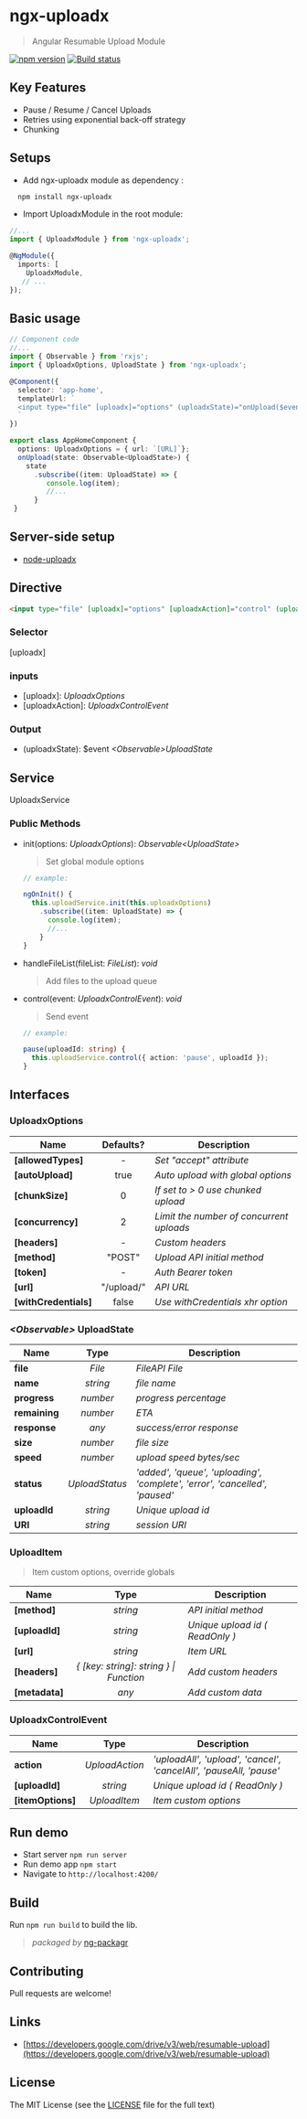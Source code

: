 # ngx-uploadx

> Angular Resumable Upload Module

[![npm version][npm-image]][npm-url]
[![Build status][travis-image]][travis-url]

## Key Features

- Pause / Resume / Cancel Uploads
- Retries using exponential back-off strategy
- Chunking

## Setups

- Add ngx-uploadx module as dependency :

```sh
  npm install ngx-uploadx
```

- Import UploadxModule in the root module:

```ts
//...
import { UploadxModule } from 'ngx-uploadx';

@NgModule({
  imports: [
    UploadxModule,
   // ...
});
```

## Basic usage

```ts
// Component code
//...
import { Observable } from 'rxjs';
import { UploadxOptions, UploadState } from 'ngx-uploadx';

@Component({
  selector: 'app-home',
  templateUrl: `
  <input type="file" [uploadx]="options" (uploadxState)="onUpload($event)">
  `
})

export class AppHomeComponent {
  options: UploadxOptions = { url: `[URL]`};
  onUpload(state: Observable<UploadState>) {
    state
      .subscribe((item: UploadState) => {
         console.log(item);
         //...
      }
 }
```

## Server-side setup

- [node-uploadx](https://github.com/kukhariev/node-uploadx)

## Directive

```html
<input type="file" [uploadx]="options" [uploadxAction]="control" (uploadxState)="onUpload($event)">
```

### Selector

\[uploadx\]

### inputs

- \[uploadx\]: _UploadxOptions_
- \[uploadxAction\]: _UploadxControlEvent_

### Output

- (uploadxState): $event _\<Observable\>UploadState_

## Service

UploadxService

### Public Methods

- init(options: _UploadxOptions_): _Observable\<UploadState\>_

  > Set global module options

  ```ts
  // example:

  ngOnInit() {
    this.uploadService.init(this.uploadxOptions)
      .subscribe((item: UploadState) => {
        console.log(item);
        //...
      }
  }
  ```

- handleFileList(fileList: _FileList_): _void_
  > Add files to the upload queue
- control(event: _UploadxControlEvent_): _void_

  > Send event

  ```ts
  // example:

  pause(uploadId: string) {
    this.uploadService.control({ action: 'pause', uploadId });
  }
  ```

## Interfaces

### UploadxOptions

| Name                  | Defaults?  | Description                              |
| --------------------- | :--------: | ---------------------------------------- |
| **[allowedTypes]**    |     -      | _Set "accept" attribute_                 |
| **[autoUpload]**      |    true    | _Auto upload with global options_        |
| **[chunkSize]**       |     0      | _If set to > 0 use chunked upload_       |
| **[concurrency]**     |     2      | _Limit the number of concurrent uploads_ |
| **[headers]**         |     -      | _Custom headers_                         |
| **[method]**          |   "POST"   | _Upload API initial method_              |
| **[token]**           |     -      | _Auth Bearer token_                      |
| **[url]**             | "/upload/" | _API URL_                                |
| **[withCredentials]** |   false    | _Use withCredentials xhr option_         |

### _\<Observable\>_ UploadState

| Name          |      Type      | Description                                                                 |
| ------------- | :------------: | --------------------------------------------------------------------------- |
| **file**      |     _File_     | _FileAPI File_                                                              |
| **name**      |    _string_    | _file name_                                                                 |
| **progress**  |    _number_    | _progress percentage_                                                       |
| **remaining** |    _number_    | _ETA_                                                                       |
| **response**  |     _any_      | _success/error response_                                                    |
| **size**      |    _number_    | _file size_                                                                 |
| **speed**     |    _number_    | _upload speed bytes/sec_                                                    |
| **status**    | _UploadStatus_ | _'added', 'queue', 'uploading', 'complete', 'error', 'cancelled', 'paused'_ |
| **uploadId**  |    _string_    | _Unique upload id_                                                          |
| **URI**       |    _string_    | _session URI_                                                               |

### UploadItem

> Item custom options, override globals

| Name           |                  Type                   | Description                       |
| -------------- | :-------------------------------------: | --------------------------------- |
| **[method]**   |                _string_                 | _API initial method_              |
| **[uploadId]** |                _string_                 | _Unique upload id \( ReadOnly \)_ |
| **[url]**      |                _string_                 | _Item URL_                        |
| **[headers]**  | _{ [key: string]: string } \| Function_ | _Add custom headers_              |
| **[metadata]** |                  _any_                  | _Add custom data_                 |

### UploadxControlEvent

>

| Name              |      Type      | Description                                                        |
| ----------------- | :------------: | ------------------------------------------------------------------ |
| **action**        | _UploadAction_ | _'uploadAll', 'upload', 'cancel', 'cancelAll', 'pauseAll, 'pause'_ |
| **[uploadId]**    |    _string_    | _Unique upload id \( ReadOnly \)_                                  |
| **[itemOptions]** |  _UploadItem_  | _Item custom options_                                              |

## Run demo

- Start server `npm run server`
- Run demo app `npm start`
- Navigate to `http://localhost:4200/`

## Build

Run `npm run build` to build the lib.

> _packaged by_ [ng-packagr](https://github.com/dherges/ng-packagr)

## Contributing

Pull requests are welcome!

## Links

- [https://developers.google.com/drive/v3/web/resumable-upload](https://developers.google.com/drive/v3/web/resumable-upload)

## License

The MIT License (see the [LICENSE](LICENSE) file for the full text)

[npm-image]: https://img.shields.io/npm/v/ngx-uploadx.svg
[npm-url]: https://www.npmjs.com/package/ngx-uploadx
[travis-image]: https://travis-ci.org/kukhariev/ngx-uploadx.svg?branch=master
[travis-url]: https://travis-ci.org/kukhariev/ngx-uploadx
